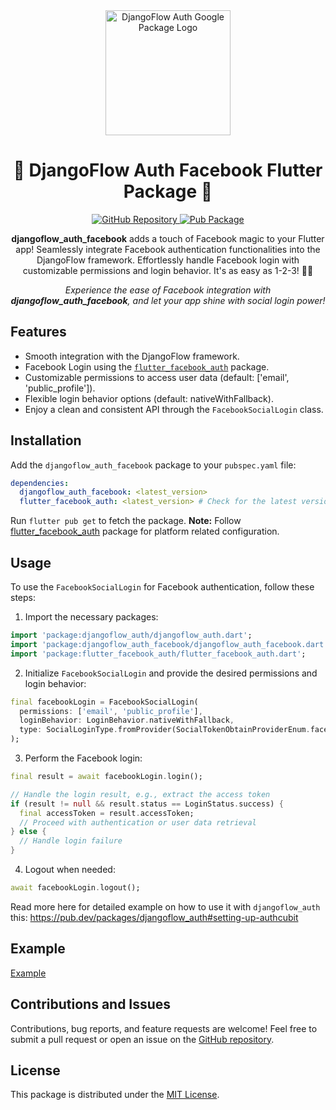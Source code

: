 <div align="center">
  <img src="https://user-images.githubusercontent.com/116165418/238683908-ddaa2265-af04-4915-8f02-bae1bce43291.png" alt="DjangoFlow Auth Google Package Logo" width="200">
  <h1 align="center">🌟 DjangoFlow Auth Facebook Flutter Package 🌟</h1>
</div>

<p align="center">
  <a href="https://github.com/djangoflow/djangoflow_auth_facebook/">
    <img alt="GitHub Repository" src="https://img.shields.io/badge/GitHub-Repository-blue.svg">
  </a>
  <a href="https://pub.dev/packages/djangoflow_auth_facebook">
    <img alt="Pub Package" src="https://img.shields.io/pub/v/djangoflow_auth_facebook.svg">
  </a>
</p>

<p align="center">
  <b>djangoflow_auth_facebook</b> adds a touch of Facebook magic to your Flutter app! Seamlessly integrate Facebook authentication functionalities into the DjangoFlow framework. Effortlessly handle Facebook login with customizable permissions and login behavior. It's as easy as 1-2-3! 🔐📱
</p>

<p align="center">
  <i>Experience the ease of Facebook integration with <b>djangoflow_auth_facebook</b>, and let your app shine with social login power!</i>
</p>

## Features

- Smooth integration with the DjangoFlow framework.
- Facebook Login using the <a href="https://pub.dev/packages/flutter_facebook_auth"><code>flutter_facebook_auth</code></a> package.
- Customizable permissions to access user data (default: ['email', 'public_profile']).
- Flexible login behavior options (default: nativeWithFallback).
- Enjoy a clean and consistent API through the <code>FacebookSocialLogin</code> class.

## Installation

Add the `djangoflow_auth_facebook` package to your <code>pubspec.yaml</code> file:

```yaml
dependencies:
  djangoflow_auth_facebook: <latest_version>
  flutter_facebook_auth: <latest_version> # Check for the latest version
```

Run <code>flutter pub get</code> to fetch the package.
**Note:** Follow [flutter_facebook_auth](https://pub.dev/packages/flutter_facebook_auth) package for platform related configuration.

## Usage

To use the <code>FacebookSocialLogin</code> for Facebook authentication, follow these steps:

1. Import the necessary packages:

```dart
import 'package:djangoflow_auth/djangoflow_auth.dart';
import 'package:djangoflow_auth_facebook/djangoflow_auth_facebook.dart';
import 'package:flutter_facebook_auth/flutter_facebook_auth.dart';
```

2. Initialize <code>FacebookSocialLogin</code> and provide the desired permissions and login behavior:

```dart
final facebookLogin = FacebookSocialLogin(
  permissions: ['email', 'public_profile'],
  loginBehavior: LoginBehavior.nativeWithFallback,
  type: SocialLoginType.fromProvider(SocialTokenObtainProviderEnum.facebook),
);
```

3. Perform the Facebook login:

```dart
final result = await facebookLogin.login();

// Handle the login result, e.g., extract the access token
if (result != null && result.status == LoginStatus.success) {
  final accessToken = result.accessToken;
  // Proceed with authentication or user data retrieval
} else {
  // Handle login failure
}
```

4. Logout when needed:

```dart
await facebookLogin.logout();
```

Read more here for detailed example on how to use it with `djangoflow_auth` this: https://pub.dev/packages/djangoflow_auth#setting-up-authcubit

## Example

[Example](https://github.com/djangoflow/djangoflow-examples/tree/main/simple_auth)

## Contributions and Issues

Contributions, bug reports, and feature requests are welcome! Feel free to submit a pull request or open an issue on the <a href="https://github.com/djangoflow/djangoflow_auth_facebook/">GitHub repository</a>.

## License

This package is distributed under the <a href="/LICENSE">MIT License</a>.
